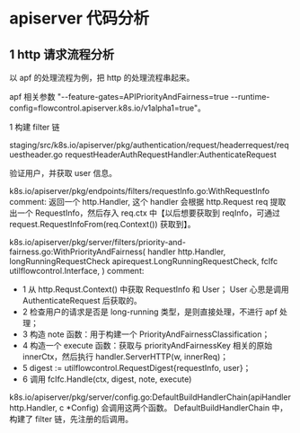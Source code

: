 # apiserver 代码分析

## 1 http 请求流程分析

以 apf 的处理流程为例，把 http 的处理流程串起来。

apf 相关参数 "--feature-gates=APIPriorityAndFairness=true --runtime-config=flowcontrol.apiserver.k8s.io/v1alpha1=true"。

1 构建 filter 链

staging/src/k8s.io/apiserver/pkg/authentication/request/headerrequest/requestheader.go requestHeaderAuthRequestHandler:AuthenticateRequest

验证用户，并获取 user 信息。

k8s.io/apiserver/pkg/endpoints/filters/requestInfo.go:WithRequestInfo 
comment: 返回一个 http.Handler, 这个 handler 会根据 http.Request req 提取出一个 RequestInfo，然后存入 req.ctx 中【以后想要获取到 reqInfo，可通过request.RequestInfoFrom(req.Context()) 获取到】。

k8s.io/apiserver/pkg/server/filters/priority-and-fairness.go:WithPriorityAndFairness(
	handler http.Handler,
	longRunningRequestCheck apirequest.LongRunningRequestCheck,
	fcIfc utilflowcontrol.Interface,
) 
comment: 

* 1 从 http.Requst.Context() 中获取 RequestInfo 和 User；
    User 心思是调用 AuthenticateRequest 后获取的。
* 2 检查用户的请求是否是 long-running 类型，是则直接处理，不进行 apf 处理；
* 3 构造 note 函数：用于构建一个 PriorityAndFairnessClassification；
* 4 构造一个 execute 函数：获取与 priorityAndFairnessKey 相关的原始 innerCtx，然后执行 handler.ServerHTTP(w, innerReq)；
* 5 digest := utilflowcontrol.RequestDigest{requestInfo, user}；
* 6 调用 fcIfc.Handle(ctx, digest, note, execute)

k8s.io/apiserver/pkg/server/config.go:DefaultBuildHandlerChain(apiHandler http.Handler, c *Config) 会调用这两个函数。
DefaultBuildHandlerChain 中，构建了 filter 链，先注册的后调用。

